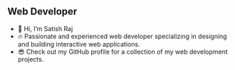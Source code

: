 ## Web Developer
- 👋 Hi, I’m Satish Raj
- 🔥 Passionate and experienced web developer specializing in designing and building interactive web applications.
- 😎 Check out my GitHub profile for a collection of my web development projects.
